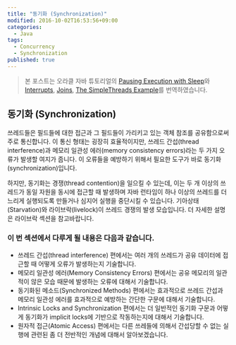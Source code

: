 ```yaml
---
title: "동기화 (Synchronization)"
modified: 2016-10-02T16:53:56+09:00
categories:
  - Java
tags:
  - Concurrency
  - Synchronization
published: true
---
```


> 본 포스트는 오라클 자바 튜토리얼의 [Pausing Execution with Sleep](https://docs.oracle.com/javase/tutorial/essential/concurrency/sleep.html)와 [Interrupts](https://docs.oracle.com/javase/tutorial/essential/concurrency/interrupt.html),  [Joins](https://docs.oracle.com/javase/tutorial/essential/concurrency/join.html), [The SimpleThreads Example](https://docs.oracle.com/javase/tutorial/essential/concurrency/simple.html)를 번역하였습니다.


## 동기화 (Synchronization)

쓰레드들은 필드들에 대한 접근과 그 필드들이 가리키고 있는 객체 참조를 공유함으로써 주로 통신합니다.
이 통신 형태는 굉장히 효율적이지만, 쓰레드 간섭(thread interference)과 메모리 일관성 에러(memory consistency errors)라는 두 가지 오류가 발생할 여지가 줍니다.
이 오류들을 예방하기 위해서 필요한 도구가 바로 동기화(synchronization)입니다.

하지만, 동기화는 경쟁(thread contention)을 일으킬 수 있는데, 이는 두 개 이상의 쓰레드가 동일 자원을 동시에 접근할 때 발생하며 자바 런타임이 하나 이상의 쓰레드를 더 느리게 실행되도록 만들거나 심지어 실행을 중단시킬 수 있습니다.
기아상태(Starvation)와 라이브락(livelock)이 쓰레드 경쟁의 발생 모습입니다.
더 자세한 설명은 라이브락 섹션을 참고바랍니다.

### 이 번 섹션에서 다루게 될 내용은 다음과 같습니다.

- 쓰레드 간섭(thread interference) 편에서는 여러 개의 쓰레드가 공유 데이터에 접근할 때 어떻게 오류가 발생하는지 기술합니다.
- 메모리 일관성 에러(Memory Consistency Errors) 편에서는 공유 메모리의 일관적이 않은 모습 때문에 발생하는 오류에 대해서 기술합니다.
- 동기화된 메소드(Synchronized Methods) 편에서는 효과적으로 쓰레드 간섭과 메모리 일관성 에러를 효과적으로 예방하는 간단한 구문에 대해서 기술합니다.
- Intrinsic Locks and Synchronization 편에서는 더 일반적인 동기화 구문과 어떻게 동기화가 implicit locks에 기반으로 작동하는지에 대해서 기술합니다.
- 원자적 접근(Atomic Access) 편에서는 다른 쓰레들에 의해서 간섭당할 수 없는 실행에 관련된 좀 더 전반적인 개념에 대해서 알아보겠습니다.
